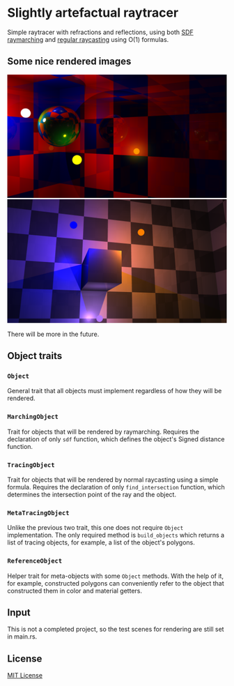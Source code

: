 # Slightly artefactual raytracer

Simple raytracer with refractions and reflections, using both [SDF raymarching][srm] and [regular raycasting][rc] using O(1) formulas.

[srm]: http://jamie-wong.com/2016/07/15/ray-marching-signed-distance-functions
[rc]: https://en.wikipedia.org/wiki/Ray_casting

## Some nice rendered images

![Sphere](images/image1.png)
![Cube](images/image2.png)

There will be more in the future.

## Object traits

### `Object`
General trait that all objects must implement regardless of how they will be rendered.

### `MarchingObject`
Trait for objects that will be rendered by raymarching. Requires the declaration of only `sdf` function, which defines the object's Signed distance function.

### `TracingObject`
Trait for objects that will be rendered by normal raycasting using a simple formula. Requires the declaration of only `find_intersection` function, which determines the intersection point of the ray and the object.

### `MetaTracingObject`
Unlike the previous two trait, this one does not require `Object` implementation. The only required method is `build_objects` which returns a list of tracing objects, for example, a list of the object's polygons.

### `ReferenceObject`
Helper trait for meta-objects with some `Object` methods. With the help of it, for example, constructed polygons can conveniently refer to the object that constructed them in color and material getters.


## Input

This is not a completed project, so the test scenes for rendering are still set in main.rs.

## License

[MIT License](LICENSE.txt)